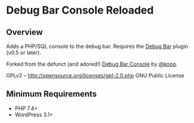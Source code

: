 # Debug Bar Console Reloaded

## Overview

Adds a PHP/SQL console to the debug bar. Requires the [Debug Bar](https://wordpress.org/plugins/debug-bar/) plugin (v0.5 or later).

Forked from the defunct (and adored!) [Debug Bar Console](https://wordpress.org/plugins/debug-bar-console/) by [@koop](https://github.com/koop).

GPLv2 – http://opensource.org/licenses/gpl-2.0.php GNU Public License

## Minimum Requirements
- PHP 7.4+
- WordPress 3.1+
